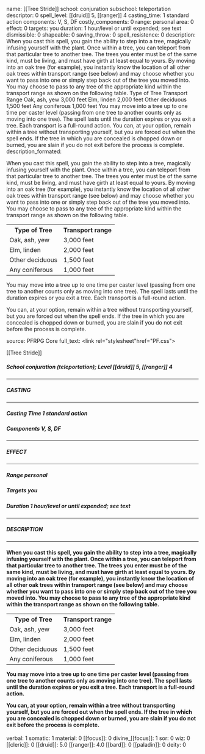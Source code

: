name: [[Tree Stride]]
school: conjuration
subschool: teleportation
descriptor: 0
spell_level: [[druid]] 5, [[ranger]] 4
casting_time: 1 standard action
components: V, S, DF
costly_components: 0
range: personal
area: 0
effect: 0
targets: you
duration: 1 hour/level or until expended; see text
dismissible: 0
shapeable: 0
saving_throw: 0
spell_resistence: 0
description: When you cast this spell, you gain the ability to step into a tree, magically infusing yourself with the plant. Once within a tree, you can teleport from that particular tree to another tree. The trees you enter must be of the same kind, must be living, and must have girth at least equal to yours. By moving into an oak tree (for example), you instantly know the location of all other oak trees within transport range (see below) and may choose whether you want to pass into one or simply step back out of the tree you moved into. You may choose to pass to any tree of the appropriate kind within the transport range as shown on the following table. Type of Tree Transport Range Oak, ash, yew 3,000 feet Elm, linden 2,000 feet Other deciduous 1,500 feet Any coniferous 1,000 feet You may move into a tree up to one time per caster level (passing from one tree to another counts only as moving into one tree). The spell lasts until the duration expires or you exit a tree. Each transport is a full-round action. You can, at your option, remain within a tree without transporting yourself, but you are forced out when the spell ends. If the tree in which you are concealed is chopped down or burned, you are slain if you do not exit before the process is complete.
description_formated: <p>When you cast this spell, you gain the ability to step into a tree, magically infusing yourself with the plant. Once within a tree, you can teleport from that particular tree to another tree. The trees you enter must be of the same kind, must be living, and must have girth at least equal to yours. By moving into an oak tree (for example), you instantly know the location of all other oak trees within transport range (see below) and may choose whether you want to pass into one or simply step back out of the tree you moved into. You may choose to pass to any tree of the appropriate kind within the transport range as shown on the following table.</p><p> <table><tr><th>Type of Tree</th><th>Transport range</th></tr><tr><td>Oak, ash, yew</td><td>3,000 feet</td></tr><tr><td>Elm, linden</td><td>2,000 feet</td></tr><tr><td>Other deciduous</td><td>1,500 feet</td></tr><tr><td>Any coniferous</td><td>1,000 feet</td></tr></table>  You may move into a tree up to one time per caster level (passing from one tree to another counts only as moving into one tree). The spell lasts until the duration expires or you exit a tree. Each transport is a full-round action.</p><p>You can, at your option, remain within a tree without transporting yourself, but you are forced out when the spell ends. If the tree in which you are concealed is chopped down or burned, you are slain if you do not exit before the process is complete.</p>
source: PFRPG Core
full_text: <link rel="stylesheet"href="PF.css"><div class="heading"><p class="alignleft">[[Tree Stride]]</p><div style="clear: both;"></div></div><div><h5><b>School </b>conjuration (teleportation); <b>Level </b>[[druid]] 5, [[ranger]] 4</h5></div><hr/><div><h5><b>CASTING</b></h5></div><hr/><div><h5><b>Casting Time </b>1 standard action</h5><h5><b>Components </b>V, S, DF</h5></div><hr/><div><h5><b>EFFECT</b></h5></div><hr/><div><h5><b>Range </b>personal</h5><h5><b>Targets </b>you</h5><h5><b>Duration </b>1 hour/level or until expended; see text</h5></div><hr/><div><h5><b>DESCRIPTION</b></h5></div><hr/><div><h4><p>When you cast this spell, you gain the ability to step into a tree, magically infusing yourself with the plant. Once within a tree, you can teleport from that particular tree to another tree. The trees you enter must be of the same kind, must be living, and must have girth at least equal to yours. By moving into an oak tree (for example), you instantly know the location of all other oak trees within transport range (see below) and may choose whether you want to pass into one or simply step back out of the tree you moved into. You may choose to pass to any tree of the appropriate kind within the transport range as shown on the following table.</p><p> <table><tr><th>Type of Tree</th><th>Transport range</th></tr><tr><td>Oak, ash, yew</td><td>3,000 feet</td></tr><tr><td>Elm, linden</td><td>2,000 feet</td></tr><tr><td>Other deciduous</td><td>1,500 feet</td></tr><tr><td>Any coniferous</td><td>1,000 feet</td></tr></table>  You may move into a tree up to one time per caster level (passing from one tree to another counts only as moving into one tree). The spell lasts until the duration expires or you exit a tree. Each transport is a full-round action.</p><p>You can, at your option, remain within a tree without transporting yourself, but you are forced out when the spell ends. If the tree in which you are concealed is chopped down or burned, you are slain if you do not exit before the process is complete.</p></h4></div>
verbal: 1
somatic: 1
material: 0
[[focus]]: 0
divine_[[focus]]: 1
sor: 0
wiz: 0
[[cleric]]: 0
[[druid]]: 5.0
[[ranger]]: 4.0
[[bard]]: 0
[[paladin]]: 0
deity: 0
